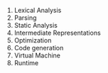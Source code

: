 1. Lexical Analysis
2. Parsing
3. Static Analysis
4. Intermediate Representations
5. Optimization
6. Code generation
7. Virtual Machine
8. Runtime